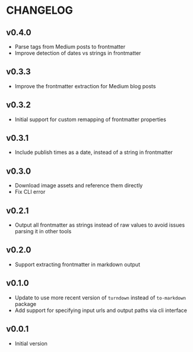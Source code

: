 # CHANGELOG

## v0.4.0
- Parse tags from Medium posts to frontmatter
- Improve detection of dates vs strings in frontmatter

## v0.3.3
- Improve the frontmatter extraction for Medium blog posts

## v0.3.2
- Initial support for custom remapping of frontmatter properties

## v0.3.1
- Include publish times as a date, instead of a string in frontmatter

## v0.3.0
- Download image assets and reference them directly
- Fix CLI error

## v0.2.1
- Output all frontmatter as strings instead of raw values to avoid issues parsing it in other tools

## v0.2.0
- Support extracting frontmatter in markdown output

## v0.1.0
- Update to use more recent version of `turndown` instead of `to-markdown` package
- Add support for specifying input urls and output paths via cli interface

## v0.0.1
- Initial version
